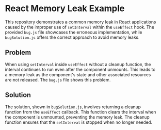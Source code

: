 # React Memory Leak Example

This repository demonstrates a common memory leak in React applications caused by the improper use of `setInterval` within the `useEffect` hook.  The provided `bug.js` file showcases the erroneous implementation, while `bugSolution.js` offers the correct approach to avoid memory leaks. 

## Problem

When using `setInterval` inside `useEffect` without a cleanup function, the interval continues to run even after the component unmounts.  This leads to a memory leak as the component's state and other associated resources are not released. The `bug.js` file shows this problem. 

## Solution

The solution, shown in `bugSolution.js`, involves returning a cleanup function from the `useEffect` callback. This function clears the interval when the component is unmounted, preventing the memory leak.  The cleanup function ensures that the `setInterval` is stopped when no longer needed.